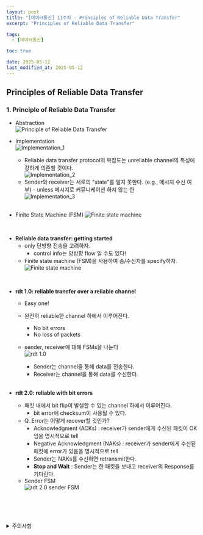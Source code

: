 ```yaml
---
layout: post
title: "[데이터통신] 11주차 - Principles of Reliable Data Transfer"
excerpt: "Principles of Reliable Data Transfer"

tags:
  - [데이터통신]

toc: true

date: 2025-05-12
last_modified_at: 2025-05-12
---
```

## Principles of Reliable Data Transfer
### 1. Principle of Reliable Data Transfer
- Abstraction  
![Principle of Reliable Data Transfer][def]  

- Implementation  
![Implementation_1][def2]  
  - Reliable data transfer protocol의 복잡도는 unreliable channel의 특성에 강하게 의존할 것이다.  
  ![Implementation_2][def3]  
  - Sender와 receiver는 서로의 "state"를 알지 못한다. (e.g., 메시지 수신 여부) - unless 메시지로 커뮤니케이션 하지 않는 한  
  ![Implementation_3][def4]  

  <br>

- Finite State Machine (FSM)
![Finite state machine][def5]  

<br>

- **Reliable data transfer: getting started**
  - only 단방향 전송을 고려하자.
    - control info는 양방향 flow 일 수도 있다!
  - Finite state machine (FSM)을 사용하여 송/수신자를 specify하자.  
  ![Finite state machine][def6]  

<br>

- **rdt 1.0: reliable transfer over a reliable channel**
  - Easy one!
  - 완전히 reliable한 channel 하에서 이루어진다.
    - No bit errors
    - No loss of packets
  - sender, receiver에 대해 FSMs을 나눈다  
  ![rdt 1.0][def7]  
    - Sender는 channel을 통해 data를 전송한다.
    - Receiver는 channel을 통해 data를 수신한다.  

    <br>

- **rdt 2.0: reliable with bit errors** 
  - 패킷 내에서 bit flip이 발샐할 수 있는 channel 하에서 이루어진다.
    - bit error에 checksum이 사용될 수 있다.  
  - Q. Error는 어떻게 recover할 것인가?
    - Acknowledgment (ACKs) : receiver가 sender에게 수신된 패킷이 OK임을 명시적으로 tell
    - Negative Acknowledgment (NAKs) : receiver가 sender에게 수신된 패킷에 error가 있음을 명시적으로 tell
    - Sender는 NAKs를 수신하면 retransmit한다.  
    - **Stop and Wait** : Sender는 한 패킷을 보내고 receiver의 Response를 기다린다.  
  - Sender FSM  
  ![rdt 2.0 sender FSM][def8]  

<br>
<br>
<br>
<br>
<details>
<summary>주의사항</summary>
<div markdown="1">

이 포스팅은 강원대학교 김도형 교수님의 데이터통신 수업을 들으며 내용을 정리 한 것입니다.  
수업 내용에 대한 저작권은 교수님께 있으니,  
다른 곳으로의 무분별한 내용 복사를 자제해 주세요.

</div>
</details>

[def]: https://i.imgur.com/dSphXmD.png
[def2]: https://i.imgur.com/piFH7aG.png
[def3]: https://i.imgur.com/FkaQuQf.png
[def4]: https://i.imgur.com/reBl5Ek.png
[def5]: https://i.imgur.com/JdrId8s.png
[def6]: https://i.imgur.com/OBD5ybl.png
[def7]: https://i.imgur.com/OBD5ybl.png
[def8]: https://i.imgur.com/oS0LgrG.png